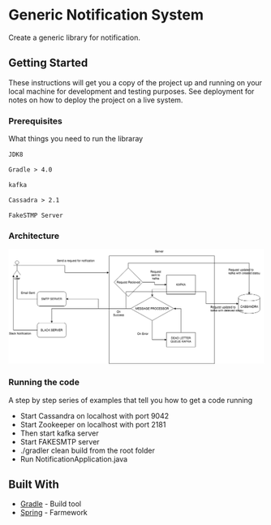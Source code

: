 # Generic Notification System

Create a generic library for notification.

## Getting Started

These instructions will get you a copy of the project up and running on your local machine for development and testing purposes. See deployment for notes on how to deploy the project on a live system.

### Prerequisites

What things you need to run the libraray

```
JDK8
```
```
Gradle > 4.0
```
```
kafka 
```
```
Cassadra > 2.1
```
```
FakeSTMP Server
```
### Architecture
![Alt text](notification.png?raw=true "Optional Title")

### Running the code

A step by step series of examples that tell you how to get a code running

* Start Cassandra on localhost with port 9042 
* Start Zookeeper on localhost with port 2181 
* Then start kafka server
* Start FAKESMTP server
* ./gradler clean build from the root folder
* Run NotificationApplication.java

## Built With

* [Gradle](https://gradle.org/) - Build tool
* [Spring](https://spring.io/) - Farmework
